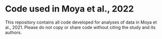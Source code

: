 # Code used in Moya et al., 2022

This repository contains all code developed for analyses of data in Moya et al., 2021.
Please do not copy or share code without citing the study and its authors.
